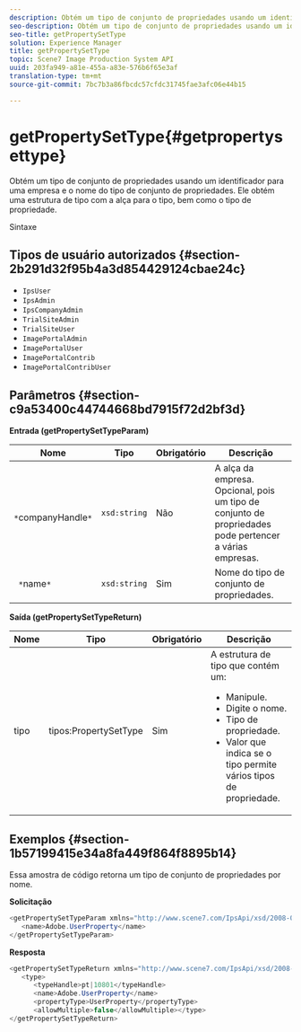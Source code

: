 ```yaml
---
description: Obtém um tipo de conjunto de propriedades usando um identificador para uma empresa e o nome do tipo de conjunto de propriedades. Ele obtém uma estrutura de tipo com a alça para o tipo, bem como o tipo de propriedade.
seo-description: Obtém um tipo de conjunto de propriedades usando um identificador para uma empresa e o nome do tipo de conjunto de propriedades. Ele obtém uma estrutura de tipo com a alça para o tipo, bem como o tipo de propriedade.
seo-title: getPropertySetType
solution: Experience Manager
title: getPropertySetType
topic: Scene7 Image Production System API
uuid: 203fa949-a81e-455a-a83e-576b6f65e3af
translation-type: tm+mt
source-git-commit: 7bc7b3a86fbcdc57cfdc31745fae3afc06e44b15

---
```



# getPropertySetType{#getpropertysettype}

Obtém um tipo de conjunto de propriedades usando um identificador para uma empresa e o nome do tipo de conjunto de propriedades. Ele obtém uma estrutura de tipo com a alça para o tipo, bem como o tipo de propriedade.

Sintaxe

## Tipos de usuário autorizados {#section-2b291d32f95b4a3d854429124cbae24c}

* `IpsUser`
* `IpsAdmin`
* `IpsCompanyAdmin`
* `TrialSiteAdmin`
* `TrialSiteUser`
* `ImagePortalAdmin`
* `ImagePortalUser`
* `ImagePortalContrib`
* `ImagePortalContribUser`

## Parâmetros {#section-c9a53400c44744668bd7915f72d2bf3d}

**Entrada (getPropertySetTypeParam)**

| Nome | Tipo | Obrigatório | Descrição |
|---|---|---|---|
| ` *`companyHandle`*` | `xsd:string` | Não | A alça da empresa. Opcional, pois um tipo de conjunto de propriedades pode pertencer a várias empresas. |
| ` *`name`*` | `xsd:string` | Sim | Nome do tipo de conjunto de propriedades. |

**Saída (getPropertySetTypeReturn)**

<table id="table_F2724F6B706C4F658AED99290E29F3E6"> 
 <thead> 
  <tr> 
   <th colname="col1" class="entry"> Nome </th> 
   <th colname="col2" class="entry"> Tipo </th> 
   <th colname="col3" class="entry"> Obrigatório </th> 
   <th colname="col4" class="entry"> Descrição </th> 
  </tr> 
 </thead>
 <tbody> 
  <tr> 
   <td colname="col1"> <span class="codeph"> <span class="varname"> tipo</span></span> </td> 
   <td colname="col2"> <span class="codeph"> tipos:PropertySetType</span> </td> 
   <td colname="col3"> Sim </td> 
   <td colname="col4">A estrutura de tipo que contém um: 
    <ul id="ul_FC028882124D4CD6870A076CBFB80333"> 
     <li id="li_9F36539C51ED48EDBECCD6A07A4FDD4A">Manipule. </li> 
     <li id="li_6004406A0D1341648A714FF3C61E4004">Digite o nome. </li> 
     <li id="li_29F6CA9D8B134ED3B10B6BDBB41BF607">Tipo de propriedade. </li> 
     <li id="li_A2354354541A4F1AB7234F65F2B61A40">Valor que indica se o tipo permite vários tipos de propriedade. </li> 
    </ul> </td> 
  </tr> 
 </tbody> 
</table>

## Exemplos {#section-1b57199415e34a8fa449f864f8895b14}

Essa amostra de código retorna um tipo de conjunto de propriedades por nome.

**Solicitação**

```java
<getPropertySetTypeParam xmlns="http://www.scene7.com/IpsApi/xsd/2008-01-15">
   <name>Adobe.UserProperty</name>
</getPropertySetTypeParam>
```

**Resposta**

```java
<getPropertySetTypeReturn xmlns="http://www.scene7.com/IpsApi/xsd/2008-01-15">
   <type>
      <typeHandle>pt|10801</typeHandle>
      <name>Adobe.UserProperty</name>
      <propertyType>UserProperty</propertyType>
      <allowMultiple>false</allowMultiple></type>
</getPropertySetTypeReturn>
```

